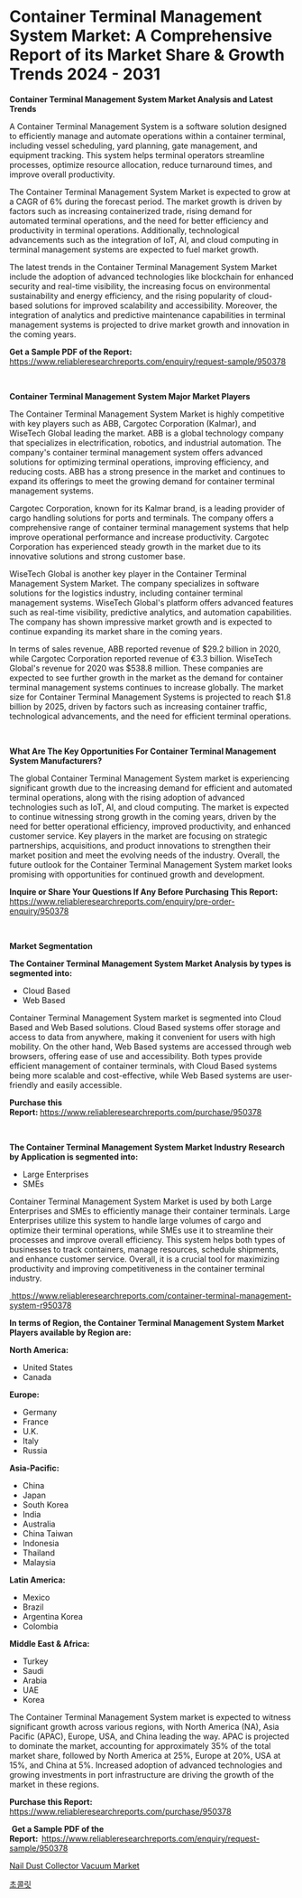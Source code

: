 <p><h1>Container Terminal Management System Market: A Comprehensive Report of its Market Share & Growth Trends 2024 - 2031</h1></p><p><strong>Container Terminal Management System Market Analysis and Latest Trends</strong></p>
<p><p>A Container Terminal Management System is a software solution designed to efficiently manage and automate operations within a container terminal, including vessel scheduling, yard planning, gate management, and equipment tracking. This system helps terminal operators streamline processes, optimize resource allocation, reduce turnaround times, and improve overall productivity.</p><p>The Container Terminal Management System Market is expected to grow at a CAGR of 6% during the forecast period. The market growth is driven by factors such as increasing containerized trade, rising demand for automated terminal operations, and the need for better efficiency and productivity in terminal operations. Additionally, technological advancements such as the integration of IoT, AI, and cloud computing in terminal management systems are expected to fuel market growth.</p><p>The latest trends in the Container Terminal Management System Market include the adoption of advanced technologies like blockchain for enhanced security and real-time visibility, the increasing focus on environmental sustainability and energy efficiency, and the rising popularity of cloud-based solutions for improved scalability and accessibility. Moreover, the integration of analytics and predictive maintenance capabilities in terminal management systems is projected to drive market growth and innovation in the coming years.</p></p>
<p><strong>Get a Sample PDF of the Report:&nbsp;</strong> <a href="https://www.reliableresearchreports.com/enquiry/request-sample/950378">https://www.reliableresearchreports.com/enquiry/request-sample/950378</a></p>
<p>&nbsp;</p>
<p><strong>Container Terminal Management System Major Market Players</strong></p>
<p><p>The Container Terminal Management System Market is highly competitive with key players such as ABB, Cargotec Corporation (Kalmar), and WiseTech Global leading the market. ABB is a global technology company that specializes in electrification, robotics, and industrial automation. The company's container terminal management system offers advanced solutions for optimizing terminal operations, improving efficiency, and reducing costs. ABB has a strong presence in the market and continues to expand its offerings to meet the growing demand for container terminal management systems.</p><p>Cargotec Corporation, known for its Kalmar brand, is a leading provider of cargo handling solutions for ports and terminals. The company offers a comprehensive range of container terminal management systems that help improve operational performance and increase productivity. Cargotec Corporation has experienced steady growth in the market due to its innovative solutions and strong customer base.</p><p>WiseTech Global is another key player in the Container Terminal Management System Market. The company specializes in software solutions for the logistics industry, including container terminal management systems. WiseTech Global's platform offers advanced features such as real-time visibility, predictive analytics, and automation capabilities. The company has shown impressive market growth and is expected to continue expanding its market share in the coming years.</p><p>In terms of sales revenue, ABB reported revenue of $29.2 billion in 2020, while Cargotec Corporation reported revenue of €3.3 billion. WiseTech Global's revenue for 2020 was $538.8 million. These companies are expected to see further growth in the market as the demand for container terminal management systems continues to increase globally. The market size for Container Terminal Management Systems is projected to reach $1.8 billion by 2025, driven by factors such as increasing container traffic, technological advancements, and the need for efficient terminal operations.</p></p>
<p>&nbsp;</p>
<p><strong>What Are The Key Opportunities For Container Terminal Management System Manufacturers?</strong></p>
<p><p>The global Container Terminal Management System market is experiencing significant growth due to the increasing demand for efficient and automated terminal operations, along with the rising adoption of advanced technologies such as IoT, AI, and cloud computing. The market is expected to continue witnessing strong growth in the coming years, driven by the need for better operational efficiency, improved productivity, and enhanced customer service. Key players in the market are focusing on strategic partnerships, acquisitions, and product innovations to strengthen their market position and meet the evolving needs of the industry. Overall, the future outlook for the Container Terminal Management System market looks promising with opportunities for continued growth and development.</p></p>
<p><strong>Inquire or Share Your Questions If Any Before Purchasing This Report:</strong> <a href="https://www.reliableresearchreports.com/enquiry/pre-order-enquiry/950378">https://www.reliableresearchreports.com/enquiry/pre-order-enquiry/950378</a></p>
<p>&nbsp;</p>
<p><strong>Market Segmentation</strong></p>
<p><strong>The Container Terminal Management System Market Analysis by types is segmented into:</strong></p>
<p><ul><li>Cloud Based</li><li>Web Based</li></ul></p>
<p><p>Container Terminal Management System market is segmented into Cloud Based and Web Based solutions. Cloud Based systems offer storage and access to data from anywhere, making it convenient for users with high mobility. On the other hand, Web Based systems are accessed through web browsers, offering ease of use and accessibility. Both types provide efficient management of container terminals, with Cloud Based systems being more scalable and cost-effective, while Web Based systems are user-friendly and easily accessible.</p></p>
<p><strong>Purchase this Report:&nbsp;</strong><a href="https://www.reliableresearchreports.com/purchase/950378">https://www.reliableresearchreports.com/purchase/950378</a></p>
<p>&nbsp;</p>
<p><strong>The Container Terminal Management System Market Industry Research by Application is segmented into:</strong></p>
<p><ul><li>Large Enterprises</li><li>SMEs</li></ul></p>
<p><p>Container Terminal Management System Market is used by both Large Enterprises and SMEs to efficiently manage their container terminals. Large Enterprises utilize this system to handle large volumes of cargo and optimize their terminal operations, while SMEs use it to streamline their processes and improve overall efficiency. This system helps both types of businesses to track containers, manage resources, schedule shipments, and enhance customer service. Overall, it is a crucial tool for maximizing productivity and improving competitiveness in the container terminal industry.</p></p>
<p><a href="https://www.reliableresearchreports.com/container-terminal-management-system-r950378">&nbsp;https://www.reliableresearchreports.com/container-terminal-management-system-r950378</a></p>
<p><strong>In terms of Region, the Container Terminal Management System Market Players available by Region are:</strong></p>
<p>
    <p> <strong> North America: </strong>
        <ul>
            <li>United States</li>
            <li>Canada</li>
        </ul>
        </p> 
    <p> <strong> Europe: </strong>
        <ul>
            <li>Germany</li>
            <li>France</li>
            <li>U.K.</li>
            <li>Italy</li>
            <li>Russia</li>
        </ul>
        </p> 
    <p> <strong> Asia-Pacific: </strong>
        <ul>
            <li>China</li>
            <li>Japan</li>
            <li>South Korea</li>
            <li>India</li>
            <li>Australia</li>
            <li>China Taiwan</li>
            <li>Indonesia</li>
            <li>Thailand</li>
            <li>Malaysia</li>
        </ul>
        </p> 
    <p> <strong> Latin America: </strong>
        <ul>
            <li>Mexico</li>
            <li>Brazil</li>
            <li>Argentina Korea</li>
            <li>Colombia</li>
        </ul>
        </p> 
    <p> <strong> Middle East & Africa: </strong>
        <ul>
            <li>Turkey</li>
            <li>Saudi</li>
            <li>Arabia</li>
            <li>UAE</li>
            <li>Korea</li>
        </ul>
    </p>
    </p>
<p><p>The Container Terminal Management System market is expected to witness significant growth across various regions, with North America (NA), Asia Pacific (APAC), Europe, USA, and China leading the way. APAC is projected to dominate the market, accounting for approximately 35% of the total market share, followed by North America at 25%, Europe at 20%, USA at 15%, and China at 5%. Increased adoption of advanced technologies and growing investments in port infrastructure are driving the growth of the market in these regions.</p></p>
<p><strong>Purchase this Report: </strong><a href="https://www.reliableresearchreports.com/purchase/950378">https://www.reliableresearchreports.com/purchase/950378</a></p>
<p>&nbsp;<strong>Get a Sample PDF of the Report:&nbsp;&nbsp;</strong><a href="https://www.reliableresearchreports.com/enquiry/request-sample/950378">https://www.reliableresearchreports.com/enquiry/request-sample/950378</a></p>
<p><strong></strong></p>
<p><p><a href="https://github.com/ashman753/Market-Research-Report-List-1/blob/main/nail-dust-collector-vacuum-market.md">Nail Dust Collector Vacuum Market</a></p><p><a href="https://medium.com/@genius6587678/%EC%B4%88%EC%BD%9C%EB%A6%BF-%EC%8B%9C%EC%9E%A5%EC%9D%80-%EC%8B%9C%EC%9E%A5-%EC%A0%90%EC%9C%A0%EC%9C%A8-%EA%B7%9C%EB%AA%A8-%EB%B0%8F-2031%EB%85%84%EA%B9%8C%EC%A7%80-%EC%98%88%EC%83%81%EB%90%9C-%EC%98%88%EC%B8%A1%EC%97%90-%EC%B4%88%EC%A0%90%EC%9D%84-%EB%A7%9E%EC%B6%A5%EB%8B%88%EB%8B%A4-f3741c58d00b">초콜릿</a></p></p>